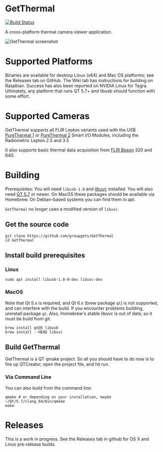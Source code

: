 # GetThermal

[![Build Status](https://travis-ci.org/groupgets/GetThermal.svg?branch=master)](https://travis-ci.org/groupgets/GetThermal)

A cross-platform thermal camera viewer application.

![GetThermal screenshot](https://groupgets-files.s3.amazonaws.com/lepton/getthermal_app.png)

# Supported Platforms

Binaries are available for desktop Linux (x64) and Mac OS platforms; see the Releases tab on GitHub. The Wiki tab has 
instructions for building on Raspbian. Success has also been reported on NVIDIA Linux for Tegra. Ultimately, any
platform that runs QT 5.7+ and libusb should function with some effort.

# Supported Cameras

GetThermal supports all FLIR Lepton variants used with the USB
[PureThermal 1](https://groupgets.com/manufacturers/getlab/products/purethermal-1-flir-lepton-smart-i-o-module) or
[PureThermal 2](https://groupgets.com/manufacturers/getlab/products/purethermal-2-flir-lepton-smart-i-o-module) Smart I/O Modules,
including the Radiometric Lepton 2.5 and 3.5

It also supports basic thermal data acquisition from [FLIR Boson](https://groupgets.com/manufacturers/flir/products/boson) 320 and 640.

# Building

Prerequisites: You will need `libusb-1.0` and [libuvc](https://github.com/libuvc/libuvc) installed. You will
also need [QT 5.7](https://www.qt.io/download-open-source/) or newer. On MacOS these packages should
be available via Homebrew. On Debian-based systems you can find them in apt.

`GetThermal` no longer uses a modified version of `libuvc`.

## Get the source code

    git clone https://github.com/groupgets/GetThermal
    cd GetThermal

## Install build prerequisites

### Linux

    sudo apt install libusb-1.0-0-dev libuvc-dev

### MacOS

Note that Qt 5.x is required, and Qt 6.x (brew package `qt`) is not supported, and can interfere with the build. If you encounter problems building, uninstall package `qt`. Also, Homebrew's stable libuvc is out of date, so it must be build from git.

    brew install qt@5 libusb
    brew install --HEAD libuvc

## Build GetThermal

GetThermal is a QT qmake project. So all you should have to do now is to fire up QTCreator, open the project file,
and hit run.

### Via Command Line
You can also build from the command line:

    qmake # or depending on your installation, maybe ~/Qt/5.7/clang_64/bin/qmake 
    make

# Releases

This is a work in progress. See the Releases tab in github for OS X and Linux pre-release builds.
